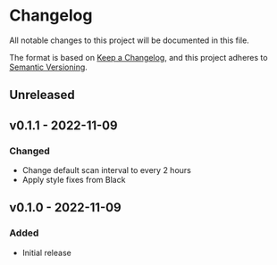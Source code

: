 # Changelog

All notable changes to this project will be documented in this file.

The format is based on [Keep a Changelog](https://keepachangelog.com), and this project adheres to [Semantic Versioning](https://semver.org).

## Unreleased

## v0.1.1 - 2022-11-09

### Changed
- Change default scan interval to every 2 hours
- Apply style fixes from Black

## v0.1.0 - 2022-11-09

### Added
- Initial release

